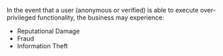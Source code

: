 
In the event that a user (anonymous or verified) is able to execute
over-privileged functionality, the business may experience:

- Reputational Damage
- Fraud
- Information Theft
